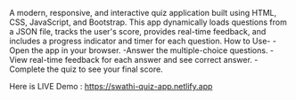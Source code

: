 A modern, responsive, and interactive quiz application built using HTML, CSS, JavaScript, and Bootstrap. This app dynamically loads questions from a JSON file, tracks the user's score, provides real-time feedback, and includes a progress indicator and timer for each question.
How to Use-
-Open the app in your browser.
-Answer the multiple-choice questions.
-View real-time feedback for each answer and see correct answer.
-Complete the quiz to see your final score.

Here is LIVE Demo : https://swathi-quiz-app.netlify.app

